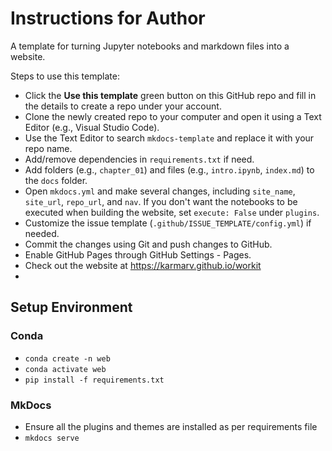 # Instructions for Author
A template for turning Jupyter notebooks and markdown files into a website.

Steps to use this template:

- Click the **Use this template** green button on this GitHub repo and fill in the details to create a repo under your account.
- Clone the newly created repo to your computer and open it using a Text Editor (e.g., Visual Studio Code).
- Use the Text Editor to search `mkdocs-template` and replace it with your repo name.
- Add/remove dependencies in `requirements.txt` if need.
- Add folders (e.g., `chapter_01`) and files (e.g., `intro.ipynb`, `index.md`) to the `docs` folder.
- Open `mkdocs.yml` and make several changes, including `site_name`, `site_url`, `repo_url`, and `nav`. If you don't want the notebooks to be executed when building the website, set `execute: False` under `plugins`.
- Customize the issue template (`.github/ISSUE_TEMPLATE/config.yml`) if needed. 
- Commit the changes using Git and push changes to GitHub.
- Enable GitHub Pages through GitHub Settings - Pages. 
- Check out the website at https://karmarv.github.io/workit
- 


## Setup Environment

### Conda 
- `conda create -n web`
- `conda activate web`
- `pip install -f requirements.txt`

### MkDocs
- Ensure all the plugins and themes are installed as per requirements file
- `mkdocs serve`